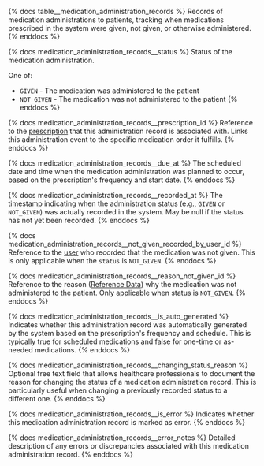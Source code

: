 {% docs table__medication_administration_records %}
Records of medication administrations to patients, tracking when medications prescribed in the system were given, not given, or otherwise administered.
{% enddocs %}

{% docs medication_administration_records__status %}
Status of the medication administration.

One of:
- `GIVEN` - The medication was administered to the patient
- `NOT_GIVEN` - The medication was not administered to the patient
{% enddocs %}

{% docs medication_administration_records__prescription_id %}
Reference to the [prescription](#!/source/source.tamanu.tamanu.prescriptions) that this administration record is associated with. Links this administration event to the specific medication order it fulfills.
{% enddocs %}

{% docs medication_administration_records__due_at %}
The scheduled date and time when the medication administration was planned to occur, based on the prescription's frequency and start date.
{% enddocs %}

{% docs medication_administration_records__recorded_at %}
The timestamp indicating when the administration status (e.g., `GIVEN` or `NOT_GIVEN`) was actually recorded in the system. May be null if the status has not yet been recorded.
{% enddocs %}

{% docs medication_administration_records__not_given_recorded_by_user_id %}
Reference to the [user](#!/model/model.public.users) who recorded that the medication was not given. This is only applicable when the `status` is `NOT_GIVEN`.
{% enddocs %}

{% docs medication_administration_records__reason_not_given_id %}
Reference to the reason ([Reference Data](#!/source/source.tamanu.tamanu.reference_data)) why the medication was not administered to the patient. Only applicable when status is `NOT_GIVEN`.
{% enddocs %}

{% docs medication_administration_records__is_auto_generated %}
Indicates whether this administration record was automatically generated by the system based on the prescription's frequency and schedule. This is typically true for scheduled medications and false for one-time or as-needed medications.
{% enddocs %}

{% docs medication_administration_records__changing_status_reason %}
Optional free text field that allows healthcare professionals to document the reason for changing the status of a medication administration record. This is particularly useful when changing a previously recorded status to a different one.
{% enddocs %}

{% docs medication_administration_records__is_error %}
Indicates whether this medication administration record is marked as error.
{% enddocs %}

{% docs medication_administration_records__error_notes %}
Detailed description of any errors or discrepancies associated with this medication administration record.
{% enddocs %}
